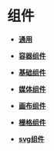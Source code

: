 # 组件<a name="ZH-CN_TOPIC_0000001209210693"></a>

-   **[通用](js-components-common.md)**  

-   **[容器组件](js-components-container.md)**  

-   **[基础组件](js-components-basic.md)**  

-   **[媒体组件](js-components-media.md)**  

-   **[画布组件](js-components-canvas.md)**  

-   **[栅格组件](js-components-grid.md)**  

-   **[svg组件](js-svg.md)**  


